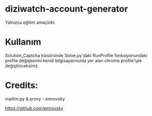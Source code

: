 # diziwatch-account-generator
Yalnızca eğitim amaçlıdır.

# Kullanım

Solution_Captcha klasöründe Solve.py'daki RunProfile fonksiyonundaki profile değişkenini kendi bilgisayarınızda yer alan chrome profile'iyle değiştiriceksiniz.


# Credits:

mailtm.py & proxy - emrovsky

https://github.com/emrovsky
